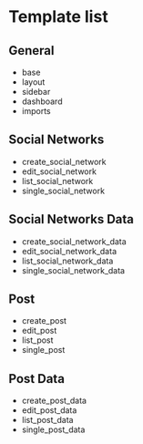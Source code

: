 # Template list

## General

- base
- layout
- sidebar
- dashboard
- imports

## Social Networks

- create_social_network
- edit_social_network
- list_social_network
- single_social_network

## Social Networks Data

- create_social_network_data
- edit_social_network_data
- list_social_network_data
- single_social_network_data

## Post

- create_post
- edit_post
- list_post
- single_post

## Post Data

- create_post_data
- edit_post_data
- list_post_data
- single_post_data


